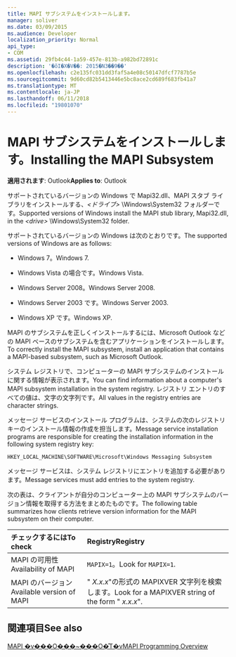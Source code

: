 ```yaml
---
title: MAPI サブシステムをインストールします。
manager: soliver
ms.date: 03/09/2015
ms.audience: Developer
localization_priority: Normal
api_type:
- COM
ms.assetid: 29fb4c44-1a59-457e-813b-a982bd72891c
description: '�ŏI�X�V��: 2015�N3��9��'
ms.openlocfilehash: c2e135fc031dd3faf5a4e08c50147dfcf7787b5e
ms.sourcegitcommit: 9d60cd82b5413446e5bc8ace2cd689f683fb41a7
ms.translationtype: MT
ms.contentlocale: ja-JP
ms.lasthandoff: 06/11/2018
ms.locfileid: "19801070"
---
```

# <a name="installing-the-mapi-subsystem"></a><span data-ttu-id="0712a-103">MAPI サブシステムをインストールします。</span><span class="sxs-lookup"><span data-stu-id="0712a-103">Installing the MAPI Subsystem</span></span>

  
  
<span data-ttu-id="0712a-104">**適用されます**: Outlook</span><span class="sxs-lookup"><span data-stu-id="0712a-104">**Applies to**: Outlook</span></span> 
  
<span data-ttu-id="0712a-105">サポートされているバージョンの Windows で Mapi32.dll、MAPI スタブ ライブラリをインストールする、_\<ドライブ\>_ \Windows\System32 フォルダーです。</span><span class="sxs-lookup"><span data-stu-id="0712a-105">Supported versions of Windows install the MAPI stub library, Mapi32.dll, in the  _\<drive\>_ \Windows\System32 folder.</span></span> 
  
<span data-ttu-id="0712a-106">サポートされているバージョンの Windows は次のとおりです。</span><span class="sxs-lookup"><span data-stu-id="0712a-106">The supported versions of Windows are as follows:</span></span>
  
- <span data-ttu-id="0712a-107">Windows 7。</span><span class="sxs-lookup"><span data-stu-id="0712a-107">Windows 7.</span></span>
    
- <span data-ttu-id="0712a-108">Windows Vista の場合です。</span><span class="sxs-lookup"><span data-stu-id="0712a-108">Windows Vista.</span></span>
    
- <span data-ttu-id="0712a-109">Windows Server 2008。</span><span class="sxs-lookup"><span data-stu-id="0712a-109">Windows Server 2008.</span></span>
    
- <span data-ttu-id="0712a-110">Windows Server 2003 です。</span><span class="sxs-lookup"><span data-stu-id="0712a-110">Windows Server 2003.</span></span>
    
- <span data-ttu-id="0712a-111">Windows XP です。</span><span class="sxs-lookup"><span data-stu-id="0712a-111">Windows XP.</span></span>
    
<span data-ttu-id="0712a-112">MAPI のサブシステムを正しくインストールするには、Microsoft Outlook などの MAPI ベースのサブシステムを含むアプリケーションをインストールします。</span><span class="sxs-lookup"><span data-stu-id="0712a-112">To correctly install the MAPI subsystem, install an application that contains a MAPI-based subsystem, such as Microsoft Outlook.</span></span>
  
<span data-ttu-id="0712a-113">システム レジストリで、コンピューターの MAPI サブシステムのインストールに関する情報が表示されます。</span><span class="sxs-lookup"><span data-stu-id="0712a-113">You can find information about a computer's MAPI subsystem installation in the system registry.</span></span> <span data-ttu-id="0712a-114">レジストリ エントリのすべての値は、文字の文字列です。</span><span class="sxs-lookup"><span data-stu-id="0712a-114">All values in the registry entries are character strings.</span></span> 
  
<span data-ttu-id="0712a-115">メッセージ サービスのインストール プログラムは、システムの次のレジストリ キーのインストール情報の作成を担当します。</span><span class="sxs-lookup"><span data-stu-id="0712a-115">Message service installation programs are responsible for creating the installation information in the following system registry key:</span></span> 
  
 `HKEY_LOCAL_MACHINE\SOFTWARE\Microsoft\Windows Messaging Subsystem`
  
<span data-ttu-id="0712a-116">メッセージ サービスは、システム レジストリにエントリを追加する必要があります。</span><span class="sxs-lookup"><span data-stu-id="0712a-116">Message services must add entries to the system registry.</span></span> 
  
<span data-ttu-id="0712a-117">次の表は、クライアントが自分のコンピューター上の MAPI サブシステムのバージョン情報を取得する方法をまとめたものです。</span><span class="sxs-lookup"><span data-stu-id="0712a-117">The following table summarizes how clients retrieve version information for the MAPI subsystem on their computer.</span></span>
  
|<span data-ttu-id="0712a-118">**チェックするには**</span><span class="sxs-lookup"><span data-stu-id="0712a-118">**To check**</span></span>|<span data-ttu-id="0712a-119">**Registry**</span><span class="sxs-lookup"><span data-stu-id="0712a-119">**Registry**</span></span>|
|:-----|:-----|
|<span data-ttu-id="0712a-120">MAPI の可用性</span><span class="sxs-lookup"><span data-stu-id="0712a-120">Availability of MAPI</span></span>  <br/> |<span data-ttu-id="0712a-121">`MAPIX=1`。</span><span class="sxs-lookup"><span data-stu-id="0712a-121">Look for  `MAPIX=1`.</span></span>  <br/> |
|<span data-ttu-id="0712a-122">MAPI のバージョン</span><span class="sxs-lookup"><span data-stu-id="0712a-122">Available version of MAPI</span></span>  <br/> |<span data-ttu-id="0712a-123">" _X.x.x_"の形式の MAPIXVER 文字列を検索します。</span><span class="sxs-lookup"><span data-stu-id="0712a-123">Look for a MAPIXVER string of the form " _x.x.x_".</span></span>  <br/> |
   
## <a name="see-also"></a><span data-ttu-id="0712a-124">関連項目</span><span class="sxs-lookup"><span data-stu-id="0712a-124">See also</span></span>



[<span data-ttu-id="0712a-125">MAPI �v���O���~���O�̊T�v</span><span class="sxs-lookup"><span data-stu-id="0712a-125">MAPI Programming Overview</span></span>](mapi-programming-overview.md)

